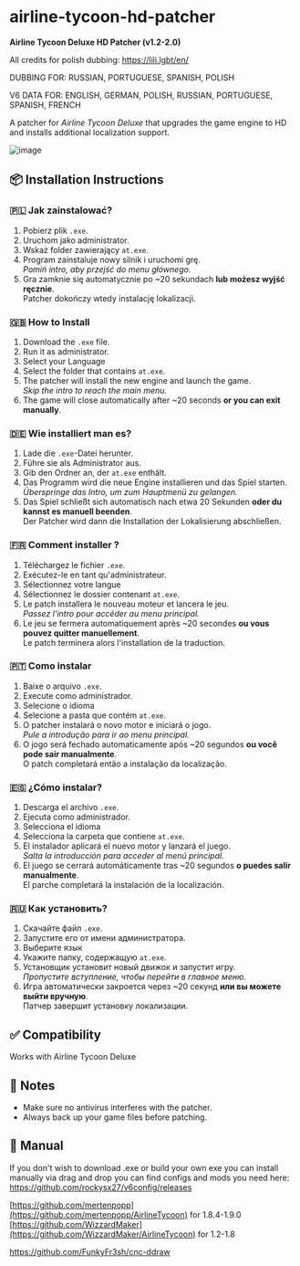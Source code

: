 # airline-tycoon-hd-patcher
**Airline Tycoon Deluxe HD Patcher (v1.2-2.0)**

All credits for polish dubbing:
https://lili.lgbt/en/

DUBBING FOR: RUSSIAN, PORTUGUESE, SPANISH, POLISH

V6 DATA FOR: ENGLISH, GERMAN, POLISH, RUSSIAN, PORTUGUESE, SPANISH, FRENCH

A patcher for *Airline Tycoon Deluxe* that upgrades the game engine to HD and installs additional localization support.

![image](https://github.com/user-attachments/assets/038a4a1c-993f-411b-bb08-ca3390542596)

## 📦 Installation Instructions

### 🇵🇱 Jak zainstalować?
1. Pobierz plik `.exe`.
2. Uruchom jako administrator.
3. Wskaż folder zawierający `at.exe`.
4. Program zainstaluje nowy silnik i uruchomi grę.  
   *Pomiń intro, aby przejść do menu głównego.*
5. Gra zamknie się automatycznie po ~20 sekundach **lub możesz wyjść ręcznie**.  
   Patcher dokończy wtedy instalację lokalizacji.

### 🇬🇧 How to Install
1. Download the `.exe` file.
2. Run it as administrator.
3. Select your Language
4. Select the folder that contains `at.exe`.
5. The patcher will install the new engine and launch the game.  
   *Skip the intro to reach the main menu.*
6. The game will close automatically after ~20 seconds **or you can exit manually**.  

### 🇩🇪 Wie installiert man es?
1. Lade die `.exe`-Datei herunter.
2. Führe sie als Administrator aus.
3. Gib den Ordner an, der `at.exe` enthält.
4. Das Programm wird die neue Engine installieren und das Spiel starten.  
   *Überspringe das Intro, um zum Hauptmenü zu gelangen.*
5. Das Spiel schließt sich automatisch nach etwa 20 Sekunden **oder du kannst es manuell beenden**.  
   Der Patcher wird dann die Installation der Lokalisierung abschließen.

### 🇫🇷 Comment installer ?
1. Téléchargez le fichier `.exe`.
2. Exécutez-le en tant qu'administrateur.
3. Sélectionnez votre langue
4. Sélectionnez le dossier contenant `at.exe`.
5. Le patch installera le nouveau moteur et lancera le jeu.  
   *Passez l'intro pour accéder au menu principal.*
6. Le jeu se fermera automatiquement après ~20 secondes **ou vous pouvez quitter manuellement**.  
   Le patch terminera alors l'installation de la traduction.

### 🇵🇹 Como instalar
1. Baixe o arquivo `.exe`.
2. Execute como administrador.
3. Selecione o idioma
4. Selecione a pasta que contém `at.exe`.
5. O patcher instalará o novo motor e iniciará o jogo.  
   *Pule a introdução para ir ao menu principal.*
6. O jogo será fechado automaticamente após ~20 segundos **ou você pode sair manualmente**.  
   O patch completará então a instalação da localização.

### 🇪🇸 ¿Cómo instalar?
1. Descarga el archivo `.exe`.
2. Ejecuta como administrador.
3. Selecciona el idioma
4. Selecciona la carpeta que contiene `at.exe`.
5. El instalador aplicará el nuevo motor y lanzará el juego.  
   *Salta la introducción para acceder al menú principal.*
6. El juego se cerrará automáticamente tras ~20 segundos **o puedes salir manualmente**.  
   El parche completará la instalación de la localización.

### 🇷🇺 Как установить?
1. Скачайте файл `.exe`.
2. Запустите его от имени администратора.
3. Выберите язык
4. Укажите папку, содержащую `at.exe`.
5. Установщик установит новый движок и запустит игру.  
   *Пропустите вступление, чтобы перейти в главное меню.*
6. Игра автоматически закроется через ~20 секунд **или вы можете выйти вручную**.  
   Патчер завершит установку локализации.

## ✅ Compatibility
Works with Airline Tycoon Deluxe

## 💬 Notes
- Make sure no antivirus interferes with the patcher.
- Always back up your game files before patching.

## 💬 Manual

If you don't wish to download .exe or build your own exe you can install manually via drag and drop you can find configs and mods you need here:
https://github.com/rockysx27/v6config/releases

[https://github.com/mertenpopp](https://github.com/mertenpopp/AirlineTycoon) for 1.8.4-1.9.0
[https://github.com/WizzardMaker](https://github.com/WizzardMaker/AirlineTycoon) for 1.2-1.8

https://github.com/FunkyFr3sh/cnc-ddraw


